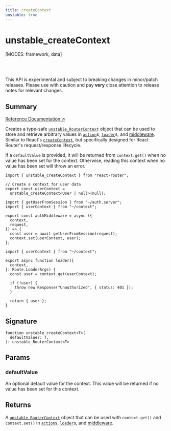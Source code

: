 ```yaml
---
title: createContext
unstable: true
---
```


# unstable_createContext

<!--
⚠️ ⚠️ IMPORTANT ⚠️ ⚠️ 

Thank you for helping improve our documentation!

This file is auto-generated from the JSDoc comments in the source
code, so please edit the JSDoc comments in the file below and this
file will be re-generated once those changes are merged.

https://github.com/remix-run/react-router/blob/main/packages/react-router/lib/router/utils.ts
-->

[MODES: framework, data]

<br />
<br />

<docs-warning>This API is experimental and subject to breaking changes in 
minor/patch releases. Please use with caution and pay **very** close attention 
to release notes for relevant changes.</docs-warning>

## Summary

[Reference Documentation ↗](https://api.reactrouter.com/v7/functions/react_router.unstable_createContext.html)

Creates a type-safe [`unstable_RouterContext`](https://api.reactrouter.com/v7/interfaces/react_router.unstable_RouterContext.html) object that can be used to
store and retrieve arbitrary values in [`action`](../../start/framework/route-module#action)s,
[`loader`](../../start/framework/route-module#loader)s, and [middleware](../../how-to/middleware).
Similar to React's [`createContext`](https://react.dev/reference/react/createContext),
but specifically designed for React Router's request/response lifecycle.

If a `defaultValue` is provided, it will be returned from `context.get()`
when no value has been set for the context. Otherwise, reading this context
when no value has been set will throw an error.

```tsx filename=app/context.ts
import { unstable_createContext } from "react-router";

// Create a context for user data
export const userContext =
  unstable_createContext<User | null>(null);
```

```tsx filename=app/middleware/auth.ts
import { getUserFromSession } from "~/auth.server";
import { userContext } from "~/context";

export const authMiddleware = async ({
  context,
  request,
}) => {
  const user = await getUserFromSession(request);
  context.set(userContext, user);
};
```

```tsx filename=app/routes/profile.tsx
import { userContext } from "~/context";

export async function loader({
  context,
}: Route.LoaderArgs) {
  const user = context.get(userContext);

  if (!user) {
    throw new Response("Unauthorized", { status: 401 });
  }

  return { user };
}
```

## Signature

```tsx
function unstable_createContext<T>(
  defaultValue?: T,
): unstable_RouterContext<T>
```

## Params

### defaultValue

An optional default value for the context. This value will be returned if no value has been set for this context.

## Returns

A [`unstable_RouterContext`](https://api.reactrouter.com/v7/interfaces/react_router.unstable_RouterContext.html) object that can be used with
`context.get()` and `context.set()` in [`action`](../../start/framework/route-module#action)s,
[`loader`](../../start/framework/route-module#loader)s, and [middleware](../../how-to/middleware).

